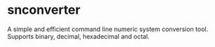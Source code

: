 # snconverter
A simple and efficient command line numeric system conversion tool. Supports binary, decimal, hexadecimal and octal.
